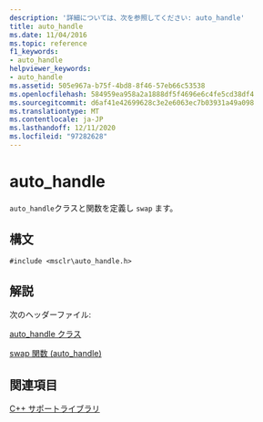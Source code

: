 ```yaml
---
description: '詳細については、次を参照してください: auto_handle'
title: auto_handle
ms.date: 11/04/2016
ms.topic: reference
f1_keywords:
- auto_handle
helpviewer_keywords:
- auto_handle
ms.assetid: 505e967a-b75f-4bd8-8f46-57eb66c53538
ms.openlocfilehash: 584959ea958a2a1888df5f4696e6c4fe5cd38df4
ms.sourcegitcommit: d6af41e42699628c3e2e6063ec7b03931a49a098
ms.translationtype: MT
ms.contentlocale: ja-JP
ms.lasthandoff: 12/11/2020
ms.locfileid: "97282628"
---
```

# <a name="auto_handle"></a>auto_handle

`auto_handle`クラスと関数を定義し `swap` ます。

## <a name="syntax"></a>構文

```
#include <msclr\auto_handle.h>
```

## <a name="remarks"></a>解説

次のヘッダーファイル:

[auto_handle クラス](../dotnet/auto-handle-class.md)

[swap 関数 (auto_handle)](../dotnet/swap-function-auto-handle.md)

## <a name="see-also"></a>関連項目

[C++ サポートライブラリ](../dotnet/cpp-support-library.md)
